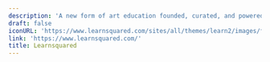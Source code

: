 ```yaml
---
description: 'A new form of art education founded, curated, and powered by industry-leading artists'
draft: false
iconURL: 'https://www.learnsquared.com/sites/all/themes/learn2/images/favicons/favicon-196x196.png'
link: 'https://www.learnsquared.com/'
title: Learnsquared
---
```

